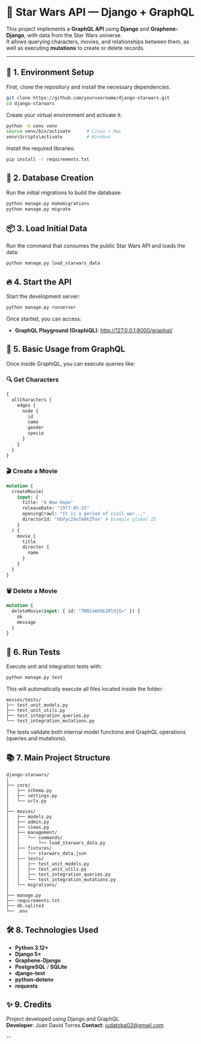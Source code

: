 # 🌌 Star Wars API — Django + GraphQL

This project implements a **GraphQL API** using **Django** and **Graphene-Django**, with data from the Star Wars universe.  
It allows querying characters, movies, and relationships between them, as well as executing **mutations** to create or delete records.

---

## 🚀 1. Environment Setup

First, clone the repository and install the necessary dependencies.

```bash
git clone https://github.com/yourusername/django-starwars.git
cd django-starwars
```

Create your virtual environment and activate it:

```bash
python -m venv venv
source venv/bin/activate      # Linux / Mac
venv\Scripts\activate         # Windows
```

Install the required libraries:

```bash
pip install -r requirements.txt
```

## 🧩 2. Database Creation

Run the initial migrations to build the database:

```bash
python manage.py makemigrations
python manage.py migrate
```

## 📦 3. Load Initial Data

Run the command that consumes the public Star Wars API and loads the data:

```bash
python manage.py load_starwars_data
```

## 🔥 4. Start the API

Start the development server:

```bash
python manage.py runserver
```

Once started, you can access:

- **GraphQL Playground (GraphiQL)**: http://127.0.0.1:8000/graphql/

## 🧠 5. Basic Usage from GraphQL

Once inside GraphiQL, you can execute queries like:

### 🔍 Get Characters

```graphql
{
  allCharacters {
    edges {
      node {
        id
        name
        gender
        specie
      }
    }
  }
}
```

### 🎬 Create a Movie

```graphql
mutation {
  createMovie(
    input: {
      title: "A New Hope"
      releaseDate: "1977-05-25"
      openingCrawl: "It is a period of civil war..."
      directorId: "UGVyc29uTm9kZTox" # Example global ID
    }
  ) {
    movie {
      title
      director {
        name
      }
    }
  }
}
```

### 🗑️ Delete a Movie

```graphql
mutation {
  deleteMovie(input: { id: "TW92aWVOb2RlOjE=" }) {
    ok
    message
  }
}
```

## 🧪 6. Run Tests

Execute unit and integration tests with:

```bash
python manage.py test
```

This will automatically execute all files located inside the folder:

```
movies/tests/
├── test_unit_models.py
├── test_unit_utils.py
├── test_integration_queries.py
└── test_integration_mutations.py
```

The tests validate both internal model functions and GraphQL operations (queries and mutations).

## 📚 7. Main Project Structure

```
django-starwars/
│
├── core/
│   ├── schema.py
│   ├── settings.py
│   └── urls.py
│
├── movies/
│   ├── models.py
│   ├── admin.py
│   ├── views.py
│   ├── management/
│   │   └── commands/
│   │       └── load_starwars_data.py
│   ├── fixtures/
│   │   └── starwars_data.json
│   ├── tests/
│   │   ├── test_unit_models.py
│   │   ├── test_unit_utils.py
│   │   ├── test_integration_queries.py
│   │   └── test_integration_mutations.py
│   └── migrations/
│
├── manage.py
├── requirements.txt
├── db.sqlite3
└── .env
```

## 🛠️ 8. Technologies Used

- **Python 3.12+**
- **Django 5+**
- **Graphene-Django**
- **PostgreSQL** / **SQLite**
- **django-test**
- **python-dotenv**
- **requests**

## ✨ 9. Credits

Project developed using Django and GraphQL  
**Developer**: Juan David Torres
**Contact**: judatoba02@gmail.com

--
